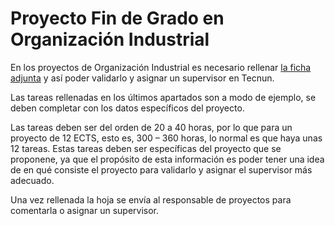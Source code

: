 # Proyecto Fin de Grado en Organizaci&oacute;n Industrial

En los proyectos de Organizaci&oacute;n Industrial es necesario
rellenar [la ficha adjunta](https://nicolasserrano.github.io/ProyectosOI/anexo/PFG.doc)
y as&iacute; poder validarlo y asignar un supervisor en Tecnun.

Las tareas rellenadas en los &uacute;ltimos apartados son a modo de ejemplo,
se deben completar con los datos espec&iacute;ficos del proyecto.
 
Las tareas deben ser del orden de 20 a 40 horas, por lo que para un proyecto de 12 ECTS,
esto es, 300 – 360 horas, lo normal es que haya unas 12 tareas. Estas tareas deben ser
específicas del proyecto que se proponene, ya que el prop&oacute;sito de esta informaci&oacute;n
es poder tener una idea de en qu&eacute; consiste el proyecto para validarlo y asignar el supervisor m&aacute;s adecuado.

Una vez rellenada la hoja se env&iacute;a al responsable de proyectos para comentarla o asignar un supervisor.
